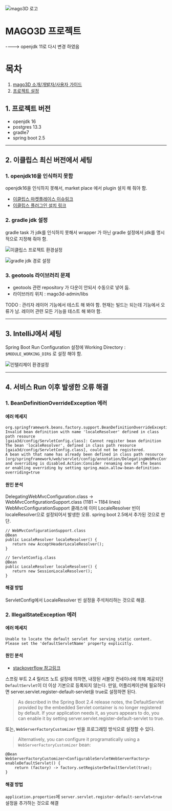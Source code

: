 ![mago3D 로고](./mago3d-documentations/images/mago3D_Logo_v25.png)

# MAGO3D 프로젝트
----> openjdk 11로 다시 변경 하였음

# 목차 
1. [mago3D 소개/개발자/사용자 가이드](./mago3d-documentations/README.md)
2. [프로젝트 설정](#1-프로젝트-버전)


## 1. 프로젝트 버전
* openjdk 16
* postgres 13.3
* gradle7
* spring boot 2.5

***

## 2. 이클립스 최신 버전에서 세팅
### 1. openjdk16을 인식하지 못함
openjdk16을 인식하지 못해서, market place 에서 plugin 설치 해 줘야 함.

* [이클립스 마켓플레이스 이슈링크](https://marketplace.eclipse.org/content/java-16-support-eclipse-2021-03-419)
* [이클립스 플러그인 설치 링크](https://download.eclipse.org/eclipse/updates/4.19-P-builds/)

### 2. gradle jdk 설정
gradle task 가 jdk를 인식하지 못해서 wrapper 가 아닌 gradle 설정에서 jdk를 명시적으로 지정해 줘야 함.

![이클립스 프로젝트 환경설정](./doc/setting-images/1.png)

![gradle jdk 경로 설정](./doc/setting-images/2.png)

### 3. geotools 라이브러리 문제
* geotools 관련 repository 가 다운이 안되서 수동으로 넣어 둠.
* 라이브러리 위치 : mago3d-admin/libs

TODO : 관리자 레이어 기능에서 테스트 해 봐야 함. 현재는 빌드는 되는데 기능에서 오류가 남. 레이어 관련 모든 기능을 테스트 해 봐야 함.

***

## 3. IntelliJ에서 세팅

Spring Boot Run Configuration 설정에 Working Directory : `$MODULE_WORKING_DIR$` 로 설정 해야 함.

![인텔리제이 환경설정](./doc/setting-images/3.png)

***

## 4. 서비스 Run 이후 발생한 오류 해결

### 1. BeanDefinitionOverrideException 에러

#### 에러 메세지
```
org.springframework.beans.factory.support.BeanDefinitionOverrideException: Invalid bean definition with name 'localeResolver' defined in class path resource 
[gaia3d/config/ServletConfig.class]: Cannot register bean definition
The bean 'localeResolver', defined in class path resource [gaia3d/config/ServletConfig.class], could not be registered. 
A bean with that name has already been defined in class path resource [org/springframework/web/servlet/config/annotation/DelegatingWebMvcConfiguration.class] 
and overriding is disabled.Action:Consider renaming one of the beans or enabling overriding by setting spring.main.allow-bean-definition-overriding=true
```

#### 원인 분석
DelegatingWebMvcConfiguration.class -> WebMvcConfigurationSupport.class (1181 ~ 1184 lines)
WebMvcConfigurationSupport 클래스에 이미 LocaleResolver 빈이 localeResolver으로 설정되어서 발생한 오류.
spring boot 2.5에서 추가된 것으로 판단.

```
// WebMvcConfigurationSupport.class
@Bean
public LocaleResolver localeResolver() {
   return new AcceptHeaderLocaleResolver();
}
```
```
// ServletConfig.class
@Bean
public LocaleResolver localeResolver() {
   return new SessionLocaleResolver();
}
```
#### 해결 방법
ServletConfig에서 LocaleResolver 빈 설정을 주석처리하는 것으로 해결.

### 2. IllegalStateException 에러

#### 에러 메세지
```
Unable to locate the default servlet for serving static content. 
Please set the 'defaultServletName' property explicitly.
```
#### 원인 분석
* [stackoverflow 참고링크](https://stackoverflow.com/questions/64822250/illegalstateexception-after-upgrading-web-app-to-spring-boot-2-4)

스프링 부트 2.4 릴리즈 노트 설정에 의하면, 내장된 서블릿 컨네이너에 의해 제공되던 `DefaultServlet`이 더 이상 기본으로 등록되지 않는다.
만일, 어플리케이션에 필요하다면 server.servlet.register-default-servlet을 true로 설정하면 된다.

>As described in the Spring Boot 2.4 release notes, the DefaultServlet provided by the embedded Servlet container is no longer registered by default.
If your application needs it, as yours appears to do, you can enable it by setting server.servlet.register-default-servlet to true.

또는, `WebServerFactoryCustomizer` 빈을 프로그래밍 방식으로 설정할 수 있다.
>Alternatively, you can configure it programatically using a `WebServerFactoryCustomizer` bean:

```
@Bean
WebServerFactoryCustomizer<ConfigurableServletWebServerFactory> enableDefaultServlet() {
    return (factory) -> factory.setRegisterDefaultServlet(true);
}
```
#### 해결 방법
`application.properties`에 `server.servlet.register-default-servlet=true` 설정을 추가하는 것으로 해결
